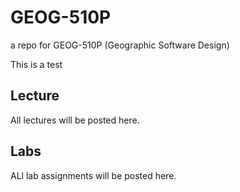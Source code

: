 # GEOG-510P
a repo for GEOG-510P (Geographic Software Design)

This is a test

## Lecture
All lectures will be posted here.
## Labs
ALl lab assignments will be posted here.